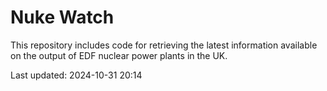 # Nuke Watch

This repository includes code for retrieving the latest information available on the output of EDF nuclear power plants in the UK.

Last updated: 2024-10-31 20:14